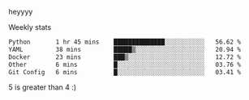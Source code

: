 heyyyy

Weekly stats
<!--START_SECTION:waka-->

```txt
Python       1 hr 45 mins    ██████████████░░░░░░░░░░░   56.62 %
YAML         38 mins         █████▒░░░░░░░░░░░░░░░░░░░   20.94 %
Docker       23 mins         ███▒░░░░░░░░░░░░░░░░░░░░░   12.72 %
Other        6 mins          █░░░░░░░░░░░░░░░░░░░░░░░░   03.76 %
Git Config   6 mins          █░░░░░░░░░░░░░░░░░░░░░░░░   03.41 %
```

<!--END_SECTION:waka-->
5 is greater than 4 :)
